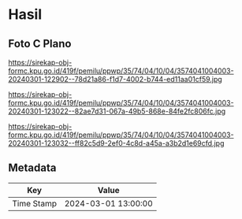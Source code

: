 # Hasil

## Foto C Plano

https://sirekap-obj-formc.kpu.go.id/419f/pemilu/ppwp/35/74/04/10/04/3574041004003-20240301-122902--78d21a86-f1d7-4002-b744-ed11aa01cf59.jpg

https://sirekap-obj-formc.kpu.go.id/419f/pemilu/ppwp/35/74/04/10/04/3574041004003-20240301-123022--82ae7d31-067a-49b5-868e-84fe2fc806fc.jpg

https://sirekap-obj-formc.kpu.go.id/419f/pemilu/ppwp/35/74/04/10/04/3574041004003-20240301-123032--ff82c5d9-2ef0-4c8d-a45a-a3b2d1e69cfd.jpg


## Metadata

| Key        | Value               |
| ---------- | ------------------- |
| Time Stamp | 2024-03-01 13:00:00 |



